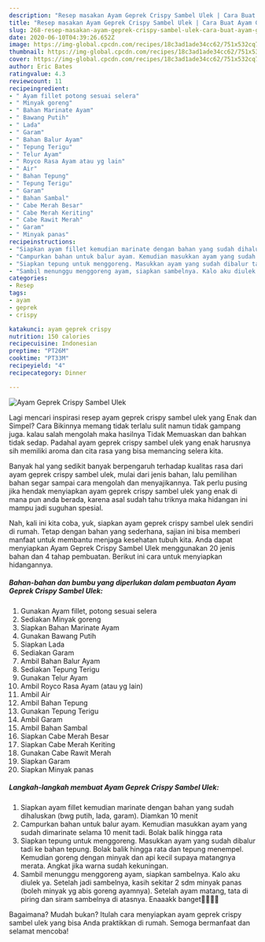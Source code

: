 ```yaml
---
description: "Resep masakan Ayam Geprek Crispy Sambel Ulek | Cara Buat Ayam Geprek Crispy Sambel Ulek Yang Enak Banget"
title: "Resep masakan Ayam Geprek Crispy Sambel Ulek | Cara Buat Ayam Geprek Crispy Sambel Ulek Yang Enak Banget"
slug: 268-resep-masakan-ayam-geprek-crispy-sambel-ulek-cara-buat-ayam-geprek-crispy-sambel-ulek-yang-enak-banget
date: 2020-06-10T04:39:26.652Z
image: https://img-global.cpcdn.com/recipes/18c3ad1ade34cc62/751x532cq70/ayam-geprek-crispy-sambel-ulek-foto-resep-utama.jpg
thumbnail: https://img-global.cpcdn.com/recipes/18c3ad1ade34cc62/751x532cq70/ayam-geprek-crispy-sambel-ulek-foto-resep-utama.jpg
cover: https://img-global.cpcdn.com/recipes/18c3ad1ade34cc62/751x532cq70/ayam-geprek-crispy-sambel-ulek-foto-resep-utama.jpg
author: Eric Bates
ratingvalue: 4.3
reviewcount: 11
recipeingredient:
- " Ayam fillet potong sesuai selera"
- " Minyak goreng"
- " Bahan Marinate Ayam"
- " Bawang Putih"
- " Lada"
- " Garam"
- " Bahan Balur Ayam"
- " Tepung Terigu"
- " Telur Ayam"
- " Royco Rasa Ayam atau yg lain"
- " Air"
- " Bahan Tepung"
- " Tepung Terigu"
- " Garam"
- " Bahan Sambal"
- " Cabe Merah Besar"
- " Cabe Merah Keriting"
- " Cabe Rawit Merah"
- " Garam"
- " Minyak panas"
recipeinstructions:
- "Siapkan ayam fillet kemudian marinate dengan bahan yang sudah dihaluskan (bwg putih, lada, garam). Diamkan 10 menit"
- "Campurkan bahan untuk balur ayam. Kemudian masukkan ayam yang sudah dimarinate selama 10 menit tadi. Bolak balik hingga rata"
- "Siapkan tepung untuk menggoreng. Masukkan ayam yang sudah dibalur tadi ke bahan tepung. Bolak balik hingga rata dan tepung menempel. Kemudian goreng dengan minyak dan api kecil supaya matangnya merata. Angkat jika warna sudah kekuningan."
- "Sambil menunggu menggoreng ayam, siapkan sambelnya. Kalo aku diulek ya. Setelah jadi sambelnya, kasih sekitar 2 sdm minyak panas (boleh minyak yg abis goreng ayamnya). Setelah ayam matang, tata di piring dan siram sambelnya di atasnya. Enaaakk banget👍🏻👍🏻"
categories:
- Resep
tags:
- ayam
- geprek
- crispy

katakunci: ayam geprek crispy 
nutrition: 150 calories
recipecuisine: Indonesian
preptime: "PT26M"
cooktime: "PT33M"
recipeyield: "4"
recipecategory: Dinner

---
```



![Ayam Geprek Crispy Sambel Ulek](https://img-global.cpcdn.com/recipes/18c3ad1ade34cc62/751x532cq70/ayam-geprek-crispy-sambel-ulek-foto-resep-utama.jpg)

Lagi mencari inspirasi resep ayam geprek crispy sambel ulek yang Enak dan Simpel? Cara Bikinnya memang tidak terlalu sulit namun tidak gampang juga. kalau salah mengolah maka hasilnya Tidak Memuaskan dan bahkan tidak sedap. Padahal ayam geprek crispy sambel ulek yang enak harusnya sih memiliki aroma dan cita rasa yang bisa memancing selera kita.



Banyak hal yang sedikit banyak berpengaruh terhadap kualitas rasa dari ayam geprek crispy sambel ulek, mulai dari jenis bahan, lalu pemilihan bahan segar sampai cara mengolah dan menyajikannya. Tak perlu pusing jika hendak menyiapkan ayam geprek crispy sambel ulek yang enak di mana pun anda berada, karena asal sudah tahu triknya maka hidangan ini mampu jadi suguhan spesial.


Nah, kali ini kita coba, yuk, siapkan ayam geprek crispy sambel ulek sendiri di rumah. Tetap dengan bahan yang sederhana, sajian ini bisa memberi manfaat untuk membantu menjaga kesehatan tubuh kita. Anda dapat menyiapkan Ayam Geprek Crispy Sambel Ulek menggunakan 20 jenis bahan dan 4 tahap pembuatan. Berikut ini cara untuk menyiapkan hidangannya.

<!--inarticleads1-->

##### Bahan-bahan dan bumbu yang diperlukan dalam pembuatan Ayam Geprek Crispy Sambel Ulek:

1. Gunakan  Ayam fillet, potong sesuai selera
1. Sediakan  Minyak goreng
1. Siapkan  Bahan Marinate Ayam
1. Gunakan  Bawang Putih
1. Siapkan  Lada
1. Sediakan  Garam
1. Ambil  Bahan Balur Ayam
1. Sediakan  Tepung Terigu
1. Gunakan  Telur Ayam
1. Ambil  Royco Rasa Ayam (atau yg lain)
1. Ambil  Air
1. Ambil  Bahan Tepung
1. Gunakan  Tepung Terigu
1. Ambil  Garam
1. Ambil  Bahan Sambal
1. Siapkan  Cabe Merah Besar
1. Siapkan  Cabe Merah Keriting
1. Gunakan  Cabe Rawit Merah
1. Siapkan  Garam
1. Siapkan  Minyak panas




<!--inarticleads2-->

##### Langkah-langkah membuat Ayam Geprek Crispy Sambel Ulek:

1. Siapkan ayam fillet kemudian marinate dengan bahan yang sudah dihaluskan (bwg putih, lada, garam). Diamkan 10 menit
1. Campurkan bahan untuk balur ayam. Kemudian masukkan ayam yang sudah dimarinate selama 10 menit tadi. Bolak balik hingga rata
1. Siapkan tepung untuk menggoreng. Masukkan ayam yang sudah dibalur tadi ke bahan tepung. Bolak balik hingga rata dan tepung menempel. Kemudian goreng dengan minyak dan api kecil supaya matangnya merata. Angkat jika warna sudah kekuningan.
1. Sambil menunggu menggoreng ayam, siapkan sambelnya. Kalo aku diulek ya. Setelah jadi sambelnya, kasih sekitar 2 sdm minyak panas (boleh minyak yg abis goreng ayamnya). Setelah ayam matang, tata di piring dan siram sambelnya di atasnya. Enaaakk banget👍🏻👍🏻




Bagaimana? Mudah bukan? Itulah cara menyiapkan ayam geprek crispy sambel ulek yang bisa Anda praktikkan di rumah. Semoga bermanfaat dan selamat mencoba!
